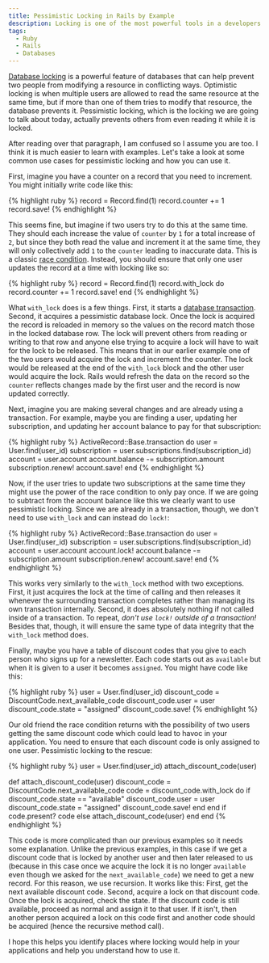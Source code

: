 ```yaml
---
title: Pessimistic Locking in Rails by Example
description: Locking is one of the most powerful tools in a developers chest to ensure data consistency, but it the documentation can be confusing. Peter guides you through how to use it properly with examples.
tags:
  - Ruby
  - Rails
  - Databases
---
```


[Database locking](https://en.wikipedia.org/wiki/Lock_(database)) is a powerful feature of databases that can help prevent two people from modifying a resource in conflicting ways. Optimistic locking is when multiple users are allowed to read the same resource at the same time, but if more than one of them tries to modify that resource, the database prevents it. Pessimistic locking, which is the locking we are going to talk about today, actually prevents others from even reading it while it is locked.

After reading over that paragraph, I am confused so I assume you are too. I think it is much easier to learn with examples. Let's take a look at some common use cases for pessimistic locking and how you can use it.

First, imagine you have a counter on a record that you need to increment. You might initially write code like this:

{% highlight ruby %}
record = Record.find(1)
record.counter += 1
record.save!
{% endhighlight %}

This seems fine, but imagine if two users try to do this at the same time. They should each increase the value of `counter` by `1` for a total increase of `2`, but since they both read the value and increment it at the same time, they will only collectively add `1` to the `counter` leading to inaccurate data. This is a classic [race condition](https://en.wikipedia.org/wiki/Race_condition). Instead, you should ensure that only one user updates the record at a time with locking like so:

{% highlight ruby %}
record = Record.find(1)
record.with_lock do
  record.counter += 1
  record.save!
end
{% endhighlight %}

What `with_lock` does is a few things. First, it starts a [database transaction](https://en.wikipedia.org/wiki/Database_transaction). Second, it acquires a pessimistic database lock. Once the lock is acquired the record is reloaded in memory so the values on the record match those in the locked database row. The lock will prevent others from reading or writing to that row and anyone else trying to acquire a lock will have to wait for the lock to be released. This means that in our earlier example one of the two users would acquire the lock and increment the counter. The lock would be released at the end of the `with_lock` block and the other user would acquire the lock. Rails would refresh the data on the record so the `counter` reflects changes made by the first user and the record is now updated correctly.

Next, imagine you are making several changes and are already using a transaction. For example, maybe you are finding a user, updating her subscription, and updating her account balance to pay for that subscription:

{% highlight ruby %}
ActiveRecord::Base.transaction do
  user = User.find(user_id)
  subscription = user.subscriptions.find(subscription_id)
  account = user.account
  account.balance -= subscription.amount
  subscription.renew!
  account.save!
end
{% endhighlight %}

Now, if the user tries to update two subscriptions at the same time they might use the power of the race condition to only pay once. If we are going to subtract from the account balance like this we clearly want to use pessimistic locking. Since we are already in a transaction, though, we don't need to use `with_lock` and can instead do `lock!`:

{% highlight ruby %}
ActiveRecord::Base.transaction do
  user = User.find(user_id)
  subscription = user.subscriptions.find(subscription_id)
  account = user.account
  account.lock!
  account.balance -= subscription.amount
  subscription.renew!
  account.save!
end
{% endhighlight %}

This works very similarly to the `with_lock` method with two exceptions. First, it just acquires the lock at the time of calling and then releases it whenever the surrounding transaction completes rather than managing its own transaction internally. Second, it does absolutely nothing if not called inside of a transaction. To repeat, *don't use `lock!` outside of a transaction!* Besides that, though, it will ensure the same type of data integrity that the `with_lock` method does.

Finally, maybe you have a table of discount codes that you give to each person who signs up for a newsletter. Each code starts out as `available` but when it is given to a user it becomes `assigned`. You might have code like this:

{% highlight ruby %}
user = User.find(user_id)
discount_code = DiscountCode.next_available_code
discount_code.user = user
discount_code.state = "assigned"
discount_code.save!
{% endhighlight %}

Our old friend the race condition returns with the possibility of two users getting the same discount code which could lead to havoc in your application. You need to ensure that each discount code is only assigned to one user. Pessimistic locking to the rescue:

{% highlight ruby %}
user = User.find(user_id)
attach_discount_code(user)

def attach_discount_code(user)
  discount_code = DiscountCode.next_available_code
  code = discount_code.with_lock do
    if discount_code.state == "available"
      discount_code.user = user
      discount_code.state = "assigned"
      discount_code.save!
    end
  end
  if code.present?
    code
  else
    attach_discount_code(user)
  end
end
{% endhighlight %}

This code is more complicated than our previous examples so it needs some explanation. Unlike the previous examples, in this case if we get a discount code that is locked by another user and then later released to us (because in this case once we acquire the lock it is no longer `available` even though we asked for the `next_available_code`) we need to get a new record. For this reason, we use recursion. It works like this: First, get the next available discount code. Second, acquire a lock on that discount code. Once the lock is acquired, check the state. If the discount code is still available, proceed as normal and assign it to that user. If it isn't, then another person acquired a lock on this code first and another code should be acquired (hence the recursive method call).

I hope this helps you identify places where locking would help in your applications and help you understand how to use it.
